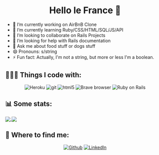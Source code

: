 <h1 align="center">Hello le France 👋</h1>

- 🔭 I’m currently working on AirBnB Clone
- 🌱 I’m currently learning Ruby/CSS/HTML/SQL/JS/API
- 👯 I’m looking to collaborate on Rails Projects
- 🤔 I’m looking for help with Rails documentation
- 💬 Ask me about food stuff or dogs stuff
- 😄 Pronouns: s/string
- ⚡ Fun fact: Actually, I'm not a string, but more or less I'm a boolean.

<h2> 🧑🏼‍💻 Things I code with:</h2>

<p align="center">
  <img alt="Heroku" src="https://img.shields.io/badge/-Heroku-430098?style=flat-square&logo=heroku&logoColor=white" />
  <img alt="git" src="https://img.shields.io/badge/-Git-F05032?style=flat-square&logo=git&logoColor=white" />
  <img alt="html5" src="https://img.shields.io/badge/-HTML5-E34F26?style=flat-square&logo=html5&logoColor=white" />
  <img alt="Brave browser" src="https://img.shields.io/badge/-Brave_Browser-FB542B?style=flat-square&logo=brave&logoColor=white" />
  <img alt="Ruby on Rails" src="https://img.shields.io/badge/Ruby_on_Rails-%23D30001?style=flat-square&logo=rubyonrails&logoColor=white&logoSize=auto" />
</p>

<h2> 📊 Some stats:</h2>
<p>
  <a href="https://github.com/GautierDeMo">
    <img align="center" src="https://github-readme-stats.vercel.app/api?username=GautierDeMo&show_icons=true&theme=ambient_gradient&card_width=400" />
  </a>
  <a href="https://github.com/GautierDeMo">
    <img align="center" src="https://github-readme-stats.vercel.app/api/top-langs/?username=GautierDeMo&layout=compact&theme=ambient_gradient&card_width=400" />
  </a>
</p>

<h2> 🛜 Where to find me:</h2>
  <p align="center">
    <a href="https://github.com/GautierDeMo" target="_blank"><img alt="Github" src="https://img.shields.io/badge/GitHub-%2312100E.svg?&style=for-the-badge&logo=Github&logoColor=white" /></a> 
    <a href="https://www.linkedin.com/in/gautier-de-mauroy/" target="_blank"><img alt="LinkedIn" src="https://img.shields.io/badge/linkedin-%230077B5.svg?&style=for-the-badge&logo=linkedin&logoColor=white" /></a> 
  </p>
